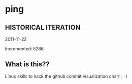 # ping

## HISTORICAL ITERATION
2011-11-22

Incremented: 5286

## What is this?? 
Linux skills to hack the github commit visualization chart `;-)`
